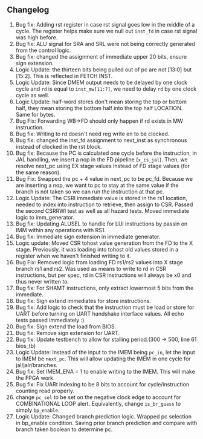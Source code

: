 ## Changelog
1. Bug fix: Adding rst register in case rst signal goes low in the middle of a cycle. The register helps make sure we null out `inst_fd` in case rst signal was high before.
2. Bug fix: ALU signal for SRA and SRL were not being correctly generated from the control logic. 
3. Bug fix: changed the assignment of immediate upper 20 bits, ensure sign extension. 
4. Logic Update: the thirteen bits being pulled out of pc are not [13:0] but [15:2]. This is reflected in FETCH INST.
5. Logic Update: Since DMEM output needs to be delayed by one clock cycle and `rd` is equal to `inst_mw[11:7]`, we need to delay `rd` by one clock cycle as well.
6. Logic Update: half-word stores don't mean storing the top or bottom half, they mean storing the bottom half into the top half LOCATION. Same for bytes.
7. Bug Fix: Forwarding WB->FD should only happen if rd exists in MW instruction.
8. Bug fix: Writing to rd doesn't need reg write en to be clocked.
9. Bug fix: changed the inst_fd assignment to next_inst as synchronous instead of clocked in the rst block.
10. Bug fix: Because the PC is calculated one cycle before the instruction, in JAL handling, we insert a nop in the FD pipeline (`x_is_jal`). Then, we resolve next_pc using EX stage values instead of FD stage values (for the same reason). 
11. Bug Fix: Swapped the pc + 4 value in next_pc to be pc_fd. Because we are inserting a nop, we want to pc to stay at the same value if the branch is not taken so we can run the instruction at that pc. 
12. Logic Update: The CSRI immediate value is stored in the rs1 location, needed to index into instruction to retrieve, then assign to CSR. Passed the second CSRRWI test as well as all hazard tests. Moved immediate logic to imm_generator. 
13. Bug fix: Updating ALUSEL to handle for LUI instructions by passin on IMM within any operations with RS1.
14. Bug fix: Immediate sign extension in immediate generator.
15. Logic update: Moved CSR tohost value generation from the FD to the X stage. Previously, it was loading into tohost old values stored in a register when we haven't finished writing to it. 
16. Bug Fix: Removed logic from loading FD rs1/rs2 values into X stage branch rs1 and rs2. Was used as means to write to rd in CSR instructions, but per spec, rd in CSR instructions will always be x0 and thus never written to.
17. Bug fix: For SHAMT instructions, only extract lowermost 5 bits from the immediate.
18. Bug fix: Sign extend immediates for store instructions.
19. Bug fix: Add logic to check that the instruction must be load or store for UART before turning on UART handshake interface values. All echo tests passed immediately :)
20. Bug fix: Sign extend the load from BIOS.
21. Bug fix: Remove sign extension for UART.
22. Bug fix: Update testbench to allow for stalling period.(300 -> 500, line 61 bios_tb)
23. Logic Update: Instead of the input to the IMEM being `pc_in`, let the input to IMEM be `next_pc`. This will allow updating the IMEM in one cycle for jal/jalr/branches.
24. Bug fix: Set IMEM_ENA = 1 to enable writing to the IMEM. This will make the FPGA work.
25. Bug fix: Fix UARt indexing to be 8 bits to account for cycle/instruction counting read properly.
26. change `pc_sel` to be set on the negative clock edge to account for COMBINATIONAL LOOP alert. Equivalently, change `is_br_guess` to simply `bp_enable`.
27. Logic Update: Changed branch prediction logic. Wrapped pc selection in bp_enable condition. Saving prior branch prediction and compare with branch taken boolean to determine pc. 